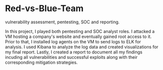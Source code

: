 # Red-vs-Blue-Team
vulnerability assessment, pentesting, SOC and reporting.

In this project, I played both pentesting and SOC analyst roles. 
I attacked a VM hosting a company's website and eventually gained root access to it. 
Prior to that, I installed log agents on the VM to send logs to ELK for analysis. 
I used Kibana to analyze the log data and created visualizations for my final report.
Lastly, I created a report to document all my findings incuding all vulnerabilities and 
successful exploits along with their corresponding mitigation strategies.
